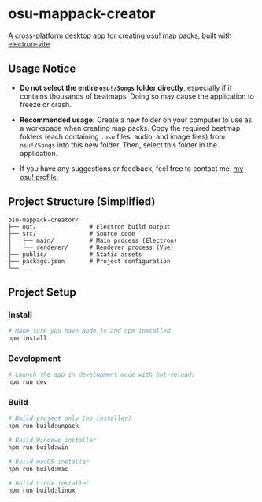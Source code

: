 # osu-mappack-creator

A cross-platform desktop app for creating osu! map packs, built with [electron-vite](https://electron-vite.org/)

## Usage Notice
- **Do not select the entire `osu!/Songs` folder directly**, especially if it contains thousands of beatmaps. Doing so may cause the application to freeze or crash.

- **Recommended usage:**
Create a new folder on your computer to use as a workspace when creating map packs.
Copy the required beatmap folders (each containing `.osu` files, audio, and image files) from `osu!/Songs` into this new folder.
Then, select this folder in the application.
- If you have any suggestions or feedback, feel free to contact me. [my osu! profile](https://osu.ppy.sh/users/26030234).

## Project Structure (Simplified)
```
osu-mappack-creator/
├── out/               # Electron build output
├── src/               # Source code
│   ├── main/          # Main process (Electron)
│   └── renderer/      # Renderer process (Vue)
├── public/            # Static assets
├── package.json       # Project configuration
└── ...
```

## Project Setup

### Install

```bash
# Make sure you have Node.js and npm installed.
npm install
```

### Development

```bash
# Launch the app in development mode with hot-reload:
npm run dev
```

### Build

```bash
# Build project only (no installer)
npm run build:unpack

# Build Windows installer
npm run build:win

# Build macOS installer
npm run build:mac

# Build Linux installer
npm run build:linux
```
